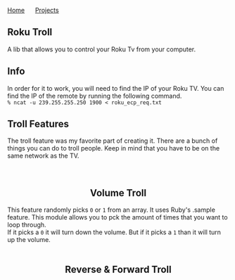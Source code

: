 <a href="https://michael-meade.github.io/" style='margin-right:20px'>Home</a>
<a href="https://michael-meade.github.io/Projects" style='margin-right:20px'>Projects</a>
## Roku Troll
A lib that allows you to control your Roku Tv from your computer. 

## Info 
In order for it to work, you will need to find the IP of your Roku TV. You can find the IP of the remote by running the following command.<br>
```% ncat -u 239.255.255.250 1900 < roku_ecp_req.txt```

## Troll Features
The troll feature was my favorite part of creating it. There are a bunch of things you can do to troll people. Keep in mind that you have to be on the same network as the TV.<br><br><br>

## <center>  Volume Troll </center>
This feature randomly picks ```0``` or ```1``` from an array. It uses Ruby's .sample feature. This module allows you to pck the amount of times that you want to loop through.<br>
If it picks a ```0``` it will turn down the volume. But if it picks a ```1``` than it will turn up the volume.<br><br>

## <center> Reverse & Forward Troll </center>

